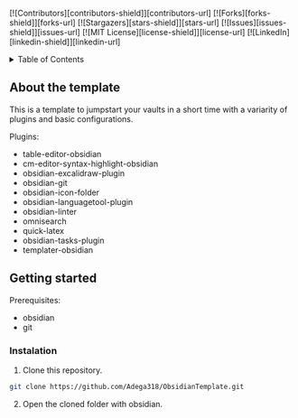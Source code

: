 <a name="readme"></a>

[![Contributors][contributors-shield]][contributors-url]
[![Forks][forks-shield]][forks-url]
[![Stargazers][stars-shield]][stars-url]
[![Issues][issues-shield]][issues-url]
[![MIT License][license-shield]][license-url]
[![LinkedIn][linkedin-shield]][linkedin-url]

<details>
  <summary>Table of Contents</summary>
  <ol>
    <a href="#about-the-project">About The Project</a>
    <li>
      <a href="#getting-started">Getting Started</a>
      <ul>
        <li><a href="#installation">Installation</a></li>
      </ul>
    </li>
  </ol>
</details>

## About the template
This is a template to jumpstart your vaults in a short time with a variarity of plugins and basic configurations.

Plugins:
- table-editor-obsidian
- cm-editor-syntax-highlight-obsidian
- obsidian-excalidraw-plugin
- obsidian-git
- obsidian-icon-folder
- obsidian-languagetool-plugin
- obsidian-linter
- omnisearch
- quick-latex
- obsidian-tasks-plugin
- templater-obsidian

## Getting started
Prerequisites:
- obsidian
- git

### Instalation
1. Clone this repository.
```sh
git clone https://github.com/Adega318/ObsidianTemplate.git
```
2. Open the cloned folder with obsidian.
